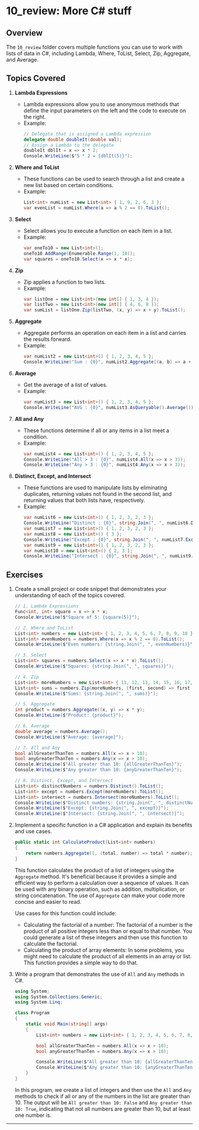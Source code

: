 # 10_review: More C# stuff

## Overview

The `10_review` folder covers multiple functions you can use to work with lists of data in C#, including Lambda, Where, ToList, Select, Zip, Aggregate, and Average.

## Topics Covered

1. **Lambda Expressions**
   - Lambda expressions allow you to use anonymous methods that define the input parameters on the left and the code to execute on the right.
   - Example:
     ```csharp
     // Delegate that is assigned a Lambda expression
     delegate double doubleIt(double val);
     // Assign a Lambda to the delegate
     doubleIt dblIt = x => x * 2;
     Console.WriteLine($"5 * 2 = {dblIt(5)}");
     ```

2. **Where and ToList**
   - These functions can be used to search through a list and create a new list based on certain conditions.
   - Example:
     ```csharp
     List<int> numList = new List<int> { 1, 9, 2, 6, 3 };
     var evenList = numList.Where(a => a % 2 == 0).ToList();
     ```

3. **Select**
   - Select allows you to execute a function on each item in a list.
   - Example:
     ```csharp
     var oneTo10 = new List<int>();
     oneTo10.AddRange(Enumerable.Range(1, 10));
     var squares = oneTo10.Select(x => x * x);
     ```

4. **Zip**
   - Zip applies a function to two lists.
   - Example:
     ```csharp
     var listOne = new List<int>(new int[] { 1, 3, 4 });
     var listTwo = new List<int>(new int[] { 4, 6, 8 });
     var sumList = listOne.Zip(listTwo, (x, y) => x + y).ToList();
     ```

5. **Aggregate**
   - Aggregate performs an operation on each item in a list and carries the results forward.
   - Example:
     ```csharp
     var numList2 = new List<int>() { 1, 2, 3, 4, 5 };
     Console.WriteLine("Sum : {0}", numList2.Aggregate((a, b) => a + b));
     ```

6. **Average**
   - Get the average of a list of values.
   - Example:
     ```csharp
     var numList3 = new List<int>() { 1, 2, 3, 4, 5 };
     Console.WriteLine("AVG : {0}", numList3.AsQueryable().Average());
     ```

7. **All and Any**
   - These functions determine if all or any items in a list meet a condition.
   - Example:
     ```csharp
     var numList4 = new List<int>() { 1, 2, 3, 4, 5 };
     Console.WriteLine("All > 3 : {0}", numList4.All(x => x > 3));
     Console.WriteLine("Any > 3 : {0}", numList4.Any(x => x > 3));
     ```

8. **Distinct, Except, and Intersect**
   - These functions are used to manipulate lists by eliminating duplicates, returning values not found in the second list, and returning values that both lists have, respectively.
   - Example:
     ```csharp
     var numList6 = new List<int>() { 1, 2, 3, 2, 3 };
     Console.WriteLine("Distinct : {0}", string.Join(", ", numList6.Distinct()));
     var numList7 = new List<int>() { 1, 2, 3, 2, 3 };
     var numList8 = new List<int>() { 3 };
     Console.WriteLine("Except : {0}", string.Join(", ", numList7.Except(numList8)));
     var numList9 = new List<int>() { 1, 2, 3, 2, 3 };
     var numList10 = new List<int>() { 2, 3 };
     Console.WriteLine("Intersect : {0}", string.Join(", ", numList9.Intersect(numList10)));
     ```

## Exercises

1. Create a small project or code snippet that demonstrates your understanding of each of the topics covered.
    ```csharp
    // 1. Lambda Expressions
    Func<int, int> square = x => x * x;
    Console.WriteLine($"Square of 5: {square(5)}");

    // 2. Where and ToList
    List<int> numbers = new List<int> { 1, 2, 3, 4, 5, 6, 7, 8, 9, 10 };
    List<int> evenNumbers = numbers.Where(x => x % 2 == 0).ToList();
    Console.WriteLine($"Even numbers: {string.Join(", ", evenNumbers)}");

    // 3. Select
    List<int> squares = numbers.Select(x => x * x).ToList();
    Console.WriteLine($"Squares: {string.Join(", ", squares)}");

    // 4. Zip
    List<int> moreNumbers = new List<int> { 11, 12, 13, 14, 15, 16, 17, 18, 19, 20 };
    List<int> sums = numbers.Zip(moreNumbers, (first, second) => first + second).ToList();
    Console.WriteLine($"Sums: {string.Join(", ", sums)}");

    // 5. Aggregate
    int product = numbers.Aggregate((x, y) => x * y);
    Console.WriteLine($"Product: {product}");

    // 6. Average
    double average = numbers.Average();
    Console.WriteLine($"Average: {average}");

    // 7. All and Any
    bool allGreaterThanTen = numbers.All(x => x > 10);
    bool anyGreaterThanTen = numbers.Any(x => x > 10);
    Console.WriteLine($"All greater than 10: {allGreaterThanTen}");
    Console.WriteLine($"Any greater than 10: {anyGreaterThanTen}");

    // 8. Distinct, Except, and Intersect
    List<int> distinctNumbers = numbers.Distinct().ToList();
    List<int> except = numbers.Except(moreNumbers).ToList();
    List<int> intersect = numbers.Intersect(moreNumbers).ToList();
    Console.WriteLine($"Distinct numbers: {string.Join(", ", distinctNumbers)}");
    Console.WriteLine($"Except: {string.Join(", ", except)}");
    Console.WriteLine($"Intersect: {string.Join(", ", intersect)}");

    ```
2. Implement a specific function in a C# application and explain its benefits and use cases.
    ```csharp
    public static int CalculateProduct(List<int> numbers)
    {
        return numbers.Aggregate(1, (total, number) => total * number);
    }
    ```
    This function calculates the product of a list of integers using the `Aggregate` method. It's beneficial because it provides a simple and efficient way to perform a calculation over a sequence of values. It can be used with any binary operation, such as addition, multiplication, or string concatenation. The use of `Aggregate` can make your code more concise and easier to read.

    Use cases for this function could include:

    - Calculating the factorial of a number: The factorial of a number is the product of all positive integers less than or equal to that number. You could generate a list of these integers and then use this function to calculate the factorial.
    - Calculating the product of array elements: In some problems, you might need to calculate the product of all elements in an array or list. This function provides a simple way to do that.

3. Write a program that demonstrates the use of `All` and `Any` methods in C#.
    ```csharp
    using System;
    using System.Collections.Generic;
    using System.Linq;

    class Program
    {
        static void Main(string[] args)
        {
            List<int> numbers = new List<int> { 1, 2, 3, 4, 5, 6, 7, 8, 9, 10 };

            bool allGreaterThanTen = numbers.All(x => x > 10);
            bool anyGreaterThanTen = numbers.Any(x => x > 10);

            Console.WriteLine($"All greater than 10: {allGreaterThanTen}");
            Console.WriteLine($"Any greater than 10: {anyGreaterThanTen}");
        }
    }
    ```
    In this program, we create a list of integers and then use the `All` and `Any` methods to check if all or any of the numbers in the list are greater than 10. The output will be `All greater than 10: False` and `Any greater than 10: True`, indicating that not all numbers are greater than 10, but at least one number is.

---